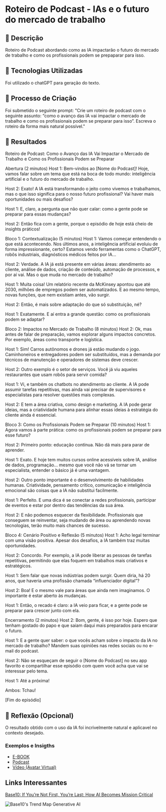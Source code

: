 # Roteiro de Podcast - IAs e o futuro do mercado de trabalho

## 📒 Descrição
Roteiro de Podcast abordando como as IA impactarão o futuro do mercado de trabalho e como os profissionais podem se prepaparar para isso.

## 🤖 Tecnologias Utilizadas
Foi utilizado o chatGPT para geração do texto.

## 🧐 Processo de Criação
Foi submetido o seguinte prompt: "Crie um roteiro de podcast com o seguinte assunto: “como o avanço das IA vai impactar o mercado de trabalho e como os profissionais podem se preparar para isso”. Escreva o roteiro da forma mais natural possível."

## 🚀 Resultados
Roteiro de Podcast: Como o Avanço das IA Vai Impactar o Mercado de Trabalho e Como os Profissionais Podem se Preparar

Abertura (2 minutos)
Host 1: Bem-vindos ao [Nome do Podcast]! Hoje, vamos falar sobre um tema que está na boca de todo mundo: inteligência artificial e o futuro do mercado de trabalho.

Host 2: Exato! A IA está transformando o jeito como vivemos e trabalhamos, mas o que isso significa para o nosso futuro profissional? Vai haver mais oportunidades ou mais desafios?

Host 1: E, claro, a pergunta que não quer calar: como a gente pode se preparar para essas mudanças?

Host 2: Então fica com a gente, porque o episódio de hoje está cheio de insights práticos!

Bloco 1: Contextualização (5 minutos)
Host 1: Vamos começar entendendo o que está acontecendo. Nos últimos anos, a inteligência artificial evoluiu de forma impressionante, certo? Estamos vendo ferramentas como o ChatGPT, robôs industriais, diagnósticos médicos feitos por IA…

Host 2: Verdade. A IA já está presente em várias áreas: atendimento ao cliente, análise de dados, criação de conteúdo, automação de processos, e por aí vai. Mas o que muda no mercado de trabalho?

Host 1: Muita coisa! Um relatório recente da McKinsey apontou que até 2030, milhões de empregos podem ser automatizados. E ao mesmo tempo, novas funções, que nem existiam antes, vão surgir.

Host 2: Então, é mais sobre adaptação do que só substituição, né?

Host 1: Exatamente. E aí entra a grande questão: como os profissionais podem se adaptar?

Bloco 2: Impactos no Mercado de Trabalho (8 minutos)
Host 2: Ok, mas antes de falar de preparação, vamos explorar alguns impactos concretos. Por exemplo, áreas como transporte e logística.

Host 1: Sim! Carros autônomos e drones já estão mudando o jogo. Caminhoneiros e entregadores podem ser substituídos, mas a demanda por técnicos de manutenção e operadores de sistemas deve crescer.

Host 2: Outro exemplo é o setor de serviços. Você já viu aqueles restaurantes que usam robôs para servir comida?

Host 1: Vi, e também os chatbots no atendimento ao cliente. A IA pode assumir tarefas repetitivas, mas ainda vai precisar de supervisores e especialistas para resolver questões mais complexas.

Host 2: E tem a área criativa, como design e marketing. A IA pode gerar ideias, mas a criatividade humana para alinhar essas ideias à estratégia do cliente ainda é essencial.

Bloco 3: Como os Profissionais Podem se Preparar (10 minutos)
Host 1: Agora vamos à parte prática: como os profissionais podem se preparar para esse futuro?

Host 2: Primeiro ponto: educação contínua. Não dá mais para parar de aprender.

Host 1: Exato. E hoje tem muitos cursos online acessíveis sobre IA, análise de dados, programação… mesmo que você não vá se tornar um especialista, entender o básico já é uma vantagem.

Host 2: Outro ponto importante é o desenvolvimento de habilidades humanas. Criatividade, pensamento crítico, comunicação e inteligência emocional são coisas que a IA não substitui facilmente.

Host 1: Perfeito. E uma dica é se conectar a redes profissionais, participar de eventos e estar por dentro das tendências da sua área.

Host 2: E não podemos esquecer da flexibilidade. Profissionais que conseguem se reinventar, seja mudando de área ou aprendendo novas tecnologias, terão muito mais chances de sucesso.

Bloco 4: Cenário Positivo e Reflexão (5 minutos)
Host 1: Acho legal terminar com uma visão positiva. Apesar dos desafios, a IA também traz muitas oportunidades.

Host 2: Concordo. Por exemplo, a IA pode liberar as pessoas de tarefas repetitivas, permitindo que elas foquem em trabalhos mais criativos e estratégicos.

Host 1: Sem falar que novas indústrias podem surgir. Quem diria, há 20 anos, que haveria uma profissão chamada “influenciador digital”?

Host 2: Boa! E o mesmo vale para áreas que ainda nem imaginamos. O importante é estar aberto às mudanças.

Host 1: Então, o recado é claro: a IA veio para ficar, e a gente pode se preparar para crescer junto com ela.

Encerramento (2 minutos)
Host 2: Bom, gente, é isso por hoje. Espero que tenham gostado do papo e que saiam daqui mais preparados para encarar o futuro.

Host 1: E a gente quer saber: o que vocês acham sobre o impacto da IA no mercado de trabalho? Mandem suas opiniões nas redes sociais ou no e-mail do podcast.

Host 2: Não se esqueçam de seguir o [Nome do Podcast] no seu app favorito e compartilhar esse episódio com quem você acha que vai se interessar pelo tema.

Host 1: Até a próxima!

Ambos: Tchau!

[Fim do episódio]

## 💭 Reflexão (Opcional)
O resultado obtido com o uso da IA foi incrivelmente natural e aplicavel no contexto desejado.

### Exemplos e Insigths

- [E-BOOK](/exemplos/E-BOOK.md)
- [Podcast](/exemplos/PODCAST.md)
- [Vídeo (Avatar Virtual)](/exemplos/VIDEO.md)

## Links Interessantes

[Base10: If You’re Not First, You’re Last: How AI Becomes Mission Critical](https://base10.vc/post/generative-ai-mission-critical/)

![Base10's Trend Map Generative AI](https://github.com/digitalinnovationone/lab-natty-or-not/assets/730492/f4df26e8-f8f7-4419-8252-c69d73ea930c)
